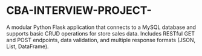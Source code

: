 # CBA-INTERVIEW-PROJECT-
A modular Python Flask application that connects to a MySQL database and supports basic CRUD operations for store sales data. Includes RESTful GET and POST endpoints, data validation, and multiple response formats (JSON, List, DataFrame).
